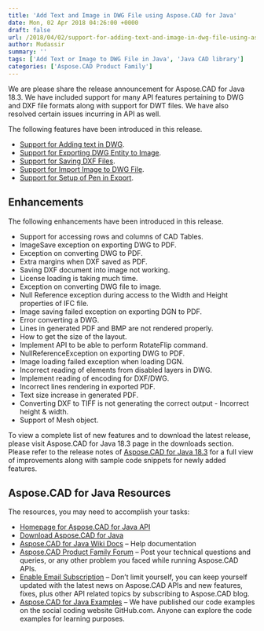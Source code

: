 ```yaml
---
title: 'Add Text and Image in DWG File using Aspose.CAD for Java'
date: Mon, 02 Apr 2018 04:26:00 +0000
draft: false
url: /2018/04/02/support-for-adding-text-and-image-in-dwg-file-using-aspose.cad/
author: Mudassir
summary: ''
tags: ['Add Text or Image to DWG File in Java', 'Java CAD library']
categories: ['Aspose.CAD Product Family']
---
```


We are please share the release announcement for Aspose.CAD for Java 18.3. We have included support for many API features pertaining to DWG and DXF file formats along with support for DWT files. We have also resolved certain issues incurring in API as well.

The following features have been introduced in this release.

*   [Support for Adding text in DWG][1].
*   [Support for Exporting DWG Entity to Image][2].
*   [Support for Saving DXF Files][3].
*   [Support for Import Image to DWG File][4].
*   [Support for Setup of Pen in Export][5].

## Enhancements

The following enhancements have been introduced in this release.

*   Support for accessing rows and columns of CAD Tables.
*   ImageSave exception on exporting DWG to PDF.
*   Exception on converting DWG to PDF.
*   Extra margins when DXF saved as PDF.
*   Saving DXF document into image not working.
*   License loading is taking much time.
*   Exception on converting DWG file to image.
*   Null Reference exception during access to the Width and Height properties of IFC file.
*   Image saving failed exception on exporting DGN to PDF.
*   Error converting a DWG.
*   Lines in generated PDF and BMP are not rendered properly.
*   How to get the size of the layout.
*   Implement API to be able to perform RotateFlip command.
*   NullReferenceException on exporting DWG to PDF.
*   Image loading failed exception when loading DGN.
*   Incorrect reading of elements from disabled layers in DWG.
*   Implement reading of encoding for DXF/DWG.
*   Incorrect lines rendering in exported PDF.
*   Text size increase in generated PDF.
*   Converting DXF to TIFF is not generating the correct output - Incorrect height & width.
*   Support of Mesh object.

To view a complete list of new features and to download the latest release, please visit Aspose.CAD for Java 18.3 page in the downloads section. Please refer to the release notes of [Aspose.CAD for Java 18.3][6] for a full view of improvements along with sample code snippets for newly added features.

## Aspose.CAD for Java Resources

The resources, you may need to accomplish your tasks:

*   [Homepage for Aspose.CAD for Java API][7]
*   [Download Aspose.CAD for Java][8]
*   [Aspose.CAD for Java Wiki Docs][9] – Help documentation
*   [Aspose.CAD Product Family Forum][10] – Post your technical questions and queries, or any other problem you faced while running Aspose.CAD APIs.
*   [Enable Email Subscription][11] – Don’t limit yourself, you can keep yourself updated with the latest news on Aspose.CAD APIs and new features, fixes, plus other API related topics by subscribing to Aspose.CAD blog.
*   [Aspose.CAD for Java Examples][12] – We have published our code examples on the social coding website GitHub.com. Anyone can explore the code examples for learning purposes.




[1]: https://docs.aspose.com/display/cadjava/DWG+Drawings#DWGDrawings-SupportforAddingtextinDWG
[2]: https://docs.aspose.com/display/cadjava/DWG+Drawings#DWGDrawings-SupportforExportingDWGEntitytoImage
[3]: https://docs.aspose.com/display/cadjava/DXF+Drawings#DXFDrawings-SupportforSavingDXFFiles
[4]: https://docs.aspose.com/display/cadjava/DWG+Drawings#DWGDrawings-SupportforImportImagetoDWGFile
[5]: https://docs.aspose.com/display/cadjava/Exporting+CAD#ExportingCAD-SupportforsetupofPeninExport
[6]: https://docs.aspose.com/display/cadjava/Aspose.CAD+for+Java+18.3+-+Release+Notes
[7]: https://www.aspose.com/products/cad/java
[8]: http://maven.aspose.com/repository/simple/ext-release-local/com/aspose/aspose-cad/
[9]: https://docs.aspose.com/display/cadjava/Home
[10]: http://forum.aspose.com
[11]: https://blog.aspose.com/category/aspose-products/aspose.cad-product-family/
[12]: https://github.com/aspose-cad/Aspose.CAD-for-Java




